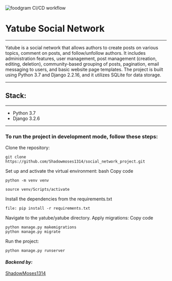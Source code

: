 ![foodgram CI/CD workflow](https://github.com/Shadowmoses1314/social_network_project/actions/workflows/python-app.yml/badge.svg)

# Yatube Social Network
___
Yatube is a social network that allows authors to create posts on various topics, comment on posts, and follow/unfollow authors. It includes administration features, user management, post management (creation, editing, deletion), community-based grouping of posts, pagination, email messaging to users, and basic website page templates. The project is built using Python 3.7 and Django 2.2.16, and it utilizes SQLite for data storage.
___
## Stack:
___
- Python 3.7
- Django 3.2.6
___
### To run the project in development mode, follow these steps:

Clone the repository: 
```
git clone https://github.com/Shadowmoses1314/social_network_project.git
```
Set up and activate the virtual environment:
bash
Copy code
```
python -m venv venv
```
```
source venv/Scripts/activate
```
Install the dependencies from the requirements.txt
```
file: pip install -r requirements.txt
```
Navigate to the yatube/yatube directory.
Apply migrations:
Copy code
```
python manage.py makemigrations
python manage.py migrate
```
Run the project:
```
python manage.py runserver
```
#### *Backend by:*
[ShadowMoses1314](https://github.com/Shadowmoses1314)

